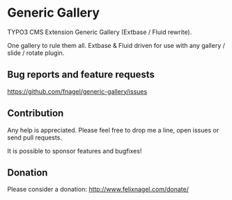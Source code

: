 Generic Gallery
===============

TYPO3 CMS Extension Generic Gallery (Extbase / Fluid rewrite).

One gallery to rule them all. Extbase & Fluid driven for use with any gallery / slide / rotate plugin.


Bug reports and feature requests
--------------------------------

https://github.com/fnagel/generic-gallery/issues


Contribution
------------

Any help is appreciated. Please feel free to drop me a line, open issues or send pull requests.

It is possible to sponsor features and bugfixes!


Donation
--------

Please consider a donation: http://www.felixnagel.com/donate/